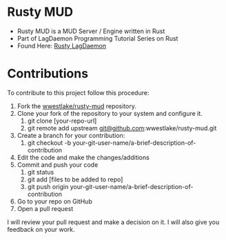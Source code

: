 # Rusty MUD

- Rusty MUD is a MUD Server / Engine written in Rust
- Part of LagDaemon Programming Tutorial Series on Rust
- Found Here: [Rusty LagDaemon](https://www.youtube.com/playlist?list=PLuzHVjFScUXW4bacZvaahwVlOK9DkcNRG)

# Contributions

To contribute to this project follow this procedure:

1. Fork the [wwestlake/rusty-mud](https://github.com/wwestlake/rusty-mud) repository.
2. Clone your fork of the repository to your system and configure it.
    1. git clone [your-repo-url]
    2. git remote add upstream git@github.com:wwestlake/rusty-mud.git
3. Create a branch for your contribution:
    1. git checkout -b your-git-user-name/a-brief-description-of-contribution
4. Edit the code and make the changes/additions
5. Commit and push your code
    1. git status
    2. git add [files to be added to repo]
    3. git push origin your-git-user-name/a-brief-description-of-contribution
6. Go to your repo on GitHub
7. Open a pull request

I will review your pull request and make a decision on it.  I will also give you feedback on your work.


